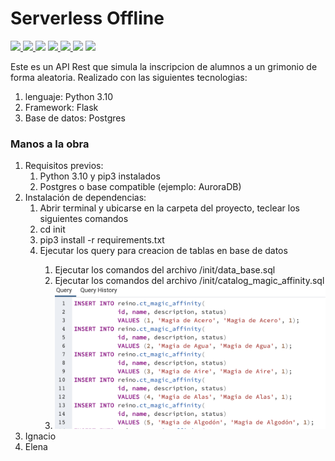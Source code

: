 # Serverless Offline

<p>
  <a href="https://www.npmjs.com/package/serverless-offline">
    <img src="https://img.shields.io/npm/v/serverless-offline.svg?style=flat-square">
  </a>
  <a href="https://github.com/dherault/serverless-offline/actions/workflows/integrate.yml">
    <img src="https://img.shields.io/github/workflow/status/dherault/serverless-offline/Integrate">
  </a>
  <img src="https://img.shields.io/node/v/serverless-offline.svg?style=flat-square">
  <a href="https://github.com/serverless/serverless">
    <img src="https://img.shields.io/npm/dependency-version/serverless-offline/peer/serverless.svg?style=flat-square">
  </a>
  <a href="https://github.com/prettier/prettier">
    <img src="https://img.shields.io/badge/code_style-prettier-ff69b4.svg?style=flat-square">
  </a>
  <img src="https://img.shields.io/npm/l/serverless-offline.svg?style=flat-square">
  <a href="#contributing">
    <img src="https://img.shields.io/badge/PRs-welcome-brightgreen.svg?style=flat-square">
  </a>
</p>

Este es un API Rest que simula la inscripcion de alumnos a un grimonio de forma aleatoria.
Realizado con las siguientes tecnologias:
<ol>
  <li>lenguaje: Python 3.10</li>
  <li>Framework: Flask</li>
  <li>Base de datos: Postgres</li>
</ol>

<h3>Manos a la obra</h3>

<ol type=”A”>
  <li>
    Requisitos previos:
    <ol>
        <li>Python 3.10 y pip3 instalados</li>
        <li>Postgres o base compatible (ejemplo: AuroraDB)</li>
    </ol>
  </li>
  <li>
    Instalación de dependencias:
    <ol>
        <li>Abrir terminal y ubicarse en la carpeta del proyecto, teclear los siguientes comandos</li>
        <li>cd init</li>
        <li>pip3 install -r requirements.txt</li>
        <li>Ejecutar los query para creacion de tablas en base de datos</li>
        <ol>
            <li>Ejecutar los comandos del archivo /init/data_base.sql</li>
            <li>Ejecutar los comandos del archivo /init/catalog_magic_affinity.sql</li>
            <li><img src="https://github.com/OscarGregorio19/ia-execirse/blob/master/images/img1.png"></li>
        </ol>
    </ol>
  </li>
  <li>Ignacio</li>
  <li>Elena</li>
</ol>

